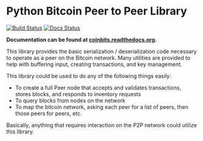 # Python Bitcoin Peer to Peer Library
[![Build Status](https://secure.travis-ci.org/8468/coinbits.png?branch=master)](https://travis-ci.org/8468/coinbits)
[![Docs Status](https://readthedocs.org/projects/coinbits/badge/?version=latest)](http://coinbits.readthedocs.org)

**Documentation can be found at [coinbits.readthedocs.org](http://coinbits.readthedocs.org/).**

This library provides the basic serialization / deserialization code necessary to operate as a peer on the Bitcoin network.  Many utilities are provided to help with buffering input, creating transactions, and key management.

This library could be used to do any of the following things easily:
 * To create a full Peer node that accepts and validates transactions, stores blocks, and responds to inventory requests
 * To query blocks from nodes on the network
 * To map the bitcoin network, asking each peer for a list of peers, then those peers for peers, etc.

Basically, anything that requires interaction on the P2P network could utilize this library.
